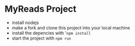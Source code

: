 # MyReads Project

* install nodejs
* make a fork and clone this project into your local machine
* install the depencies with '`npm install`
* start the project with `npm run` 
